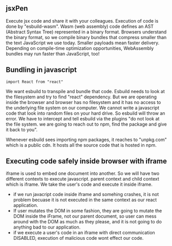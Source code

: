 ## jsxPen

Execute jsx code and share it with your colleagues. Execution of code is done by "esbuild-wasm". Wasm (web assembly) code defines an AST (Abstract Syntax Tree) represented in a binary format. Browsers understand the binary format, so we compile binary bundles that compress smaller than the text JavaScript we use today. Smaller payloads mean faster delivery. Depending on compile-time optimization opportunities, WebAssembly bundles may run faster than JavaScript, too!

## Bundling in javascript

`import React from "react"`

We want esbuild to transpile and bundle that code. Esbuild needs to look at the filesystem and try to find "react" dependency. But we are operating inside the browser and browser has no filesystem and it has no access to the underlying file system on our computer. We cannot write a javascript code that look into random files on your hard drive. So esbuild will throw an error. We have to intercept and tell esbuild via the plugins "do not look at the file system. we are going to reach out to npm, find the package and give it back to you".

Whenever esbuild sees importing npm packages, it reaches to "unpkg.com" which is a public cdn. It hosts all the source code that is hosted in npm.

## Executing code safely inside browser with iframe

iframe is used to embed one document into another. So we will have two different contexts to execute javascript. parent context and child context which is iframe. We take the user's code and execute it inside iframe.

- if we run javacript code inside iframe and somehing crashes, it is not problem becuase it is not executed in the same context as our react application.
- If user mutates the DOM in some fashion, they are going to mutate the DOM inside the iFrame, not our parent document, so user can mess around with the DOM as much as they please, and it is not going to do anything bad to our application.
- if we execute a user's code in an iframe with direct communication DISABLED, execution of malicious code wont effect our code.
